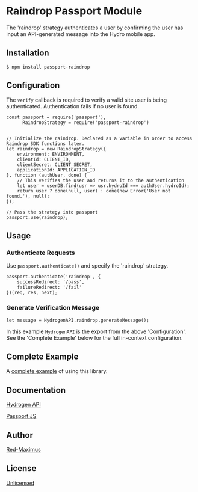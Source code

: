 # Raindrop Passport Module

The 'raindrop' strategy authenticates a user by confirming the user has input an API-generated message into the Hydro mobile app.

## Installation

`$ npm install passport-raindrop`


## Configuration

The `verify` callback is required to verify a valid site user is being authenticated. Authentication
fails if no user is found.

```
const passport = require('passport'),
      RaindropStrategy = require('passport-raindrop')
      

// Initialize the raindrop. Declared as a variable in order to access Raindrop SDK functions later.   
let raindrop = new RaindropStrategy({
    environment: ENVIRONMENT,
    clientId: CLIENT_ID,
    clientSecret: CLIENT_SECRET,
    applicationId: APPLICATION_ID
}, function (authUser, done) {   
    // This verifies the user and returns it to the authentication
    let user = userDB.find(usr => usr.hydroId === authUser.hydroId);
    return user ? done(null, user) : done(new Error('User not found.'), null);
});

// Pass the strategy into passport
passport.use(raindrop);
```

## Usage

### Authenticate Requests

Use `passport.authenticate()` and specify the 'raindrop' strategy.

```
passport.authenticate('raindrop', {
    successRedirect: '/pass',
    failureRedirect: '/fail'
})(req, res, next);
```

### Generate Verification Message

`let message = HydrogenAPI.raindrop.generateMessage();`

In this example `HydrogenAPI` is the export from the above 'Configuration'. See the 'Complete Example' below for the full
in-context configuration.

## Complete Example

A [complete example](https://github.com/Red-Maximus/Raindrop-Passport-Authentication) of using this library.

## Documentation

[Hydrogen API](https://www.hydrogenplatform.com/docs/hydro/v1/?javascript#Client-side)

[Passport JS](http://www.passportjs.org/docs/)

## Author

[Red-Maximus](https://github.com/Red-Maximus)

## License

[Unlicensed](http://unlicense.org/)